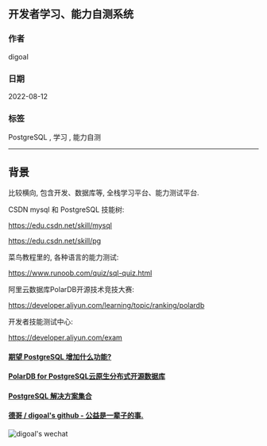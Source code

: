 ## 开发者学习、能力自测系统      
                  
### 作者                  
digoal                  
                  
### 日期                  
2022-08-12                 
                  
### 标签                  
PostgreSQL , 学习 , 能力自测      
                  
----                  
                  
## 背景     
比较横向, 包含开发、数据库等, 全栈学习平台、能力测试平台.    
  
CSDN mysql 和 PostgreSQL 技能树:   
  
https://edu.csdn.net/skill/mysql  
  
https://edu.csdn.net/skill/pg  
  
菜鸟教程里的, 各种语言的能力测试:   
  
https://www.runoob.com/quiz/sql-quiz.html  
  
阿里云数据库PolarDB开源技术竞技大赛:  
  
https://developer.aliyun.com/learning/topic/ranking/polardb  
  
开发者技能测试中心:  
  
https://developer.aliyun.com/exam  
  
    
  
#### [期望 PostgreSQL 增加什么功能?](https://github.com/digoal/blog/issues/76 "269ac3d1c492e938c0191101c7238216")
  
  
#### [PolarDB for PostgreSQL云原生分布式开源数据库](https://github.com/ApsaraDB/PolarDB-for-PostgreSQL "57258f76c37864c6e6d23383d05714ea")
  
  
#### [PostgreSQL 解决方案集合](https://yq.aliyun.com/topic/118 "40cff096e9ed7122c512b35d8561d9c8")
  
  
#### [德哥 / digoal's github - 公益是一辈子的事.](https://github.com/digoal/blog/blob/master/README.md "22709685feb7cab07d30f30387f0a9ae")
  
  
![digoal's wechat](../pic/digoal_weixin.jpg "f7ad92eeba24523fd47a6e1a0e691b59")
  
